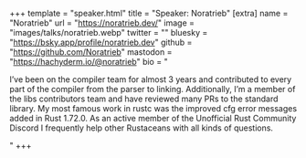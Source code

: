 +++
template = "speaker.html"
title = "Speaker: Noratrieb"
[extra]
  name = "Noratrieb"
  url = "https://noratrieb.dev/"
  image = "images/talks/noratrieb.webp"
  twitter = ""
  bluesky = "https://bsky.app/profile/noratrieb.dev"
  github = "https://github.com/Noratrieb"
  mastodon = "https://hachyderm.io/@noratrieb"
  bio = "<p>I’ve been on the compiler team for almost 3 years and contributed to every part of the compiler from the parser to linking. Additionally, I’m a member of the libs contributors team and have reviewed many PRs to the standard library. My most famous work in rustc was the improved cfg error messages added in Rust 1.72.0. As an active member of the Unofficial Rust Community Discord I frequently help other Rustaceans with all kinds of questions.</p>"
+++
